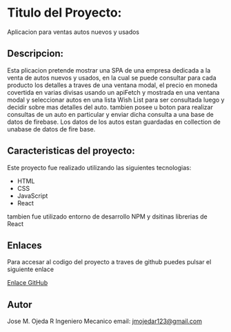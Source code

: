 # Titulo del Proyecto: 
Aplicacion para ventas autos nuevos y usados

## Descripcion:
Esta plicacion pretende mostrar una SPA de una empresa dedicada a la venta de autos nuevos y usados, en la cual se puede consultar para cada producto los detalles a traves de una ventana modal, el precio en moneda covertida en varias divisas usando un apiFetch y mostrada en una ventana modal y seleccionar autos en una lista Wish List para ser consultada luego y decidir sobre mas detalles del auto. tambien posee u boton para realizar consultas de un auto en particular y enviar dicha consulta a una base de datos de firebase. Los datos de los autos estan guardadas en collection de unabase de datos de fire base.

## Caracteristicas del proyecto:
Este proyecto fue realizado utilizando las siguientes tecnologias:
* HTML
* CSS
* JavaScript
* React

tambien fue utilizado entorno de desarrollo NPM y dsitinas librerias de React

## Enlaces
Para accesar al codigo del proyecto a traves de github puedes pulsar el siguiente enlace

[Enlace GitHub](https://github.com/JMOJEDA123/entregaFinal_react_joseOjeda.git)

## Autor

Jose M. Ojeda R
Ingeniero Mecanico
email: jmojedar123@gmail.com
